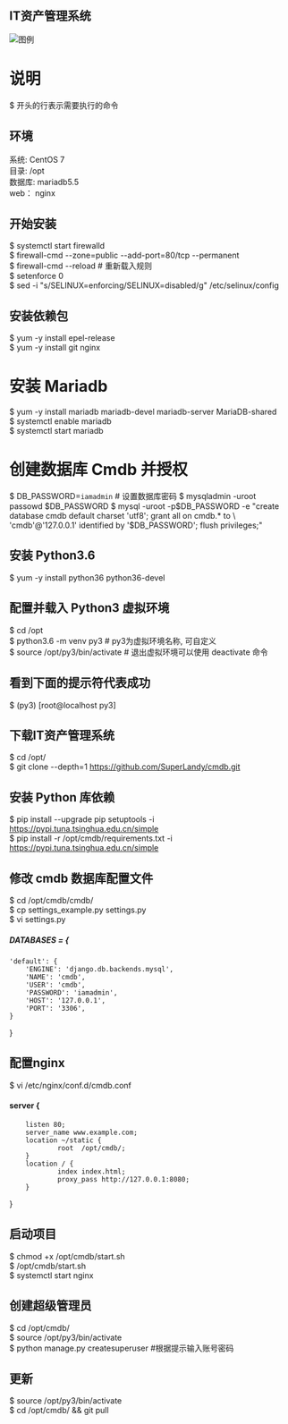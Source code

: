 ## IT资产管理系统
![图例](https://github.com/SuperLandy/cmdb/blob/master/example.png)

# 说明  
\$ 开头的行表示需要执行的命令  

## 环境
系统: CentOS 7  
目录: /opt  
数据库: mariadb5.5  
web： nginx  

## 开始安装
$ systemctl start firewalld  
$ firewall-cmd --zone=public --add-port=80/tcp --permanent  
$ firewall-cmd --reload  # 重新载入规则  
$ setenforce 0  
$ sed -i "s/SELINUX=enforcing/SELINUX=disabled/g" /etc/selinux/config  

## 安装依赖包
$ yum -y install epel-release  
$ yum -y install git nginx  

# 安装 Mariadb
$ yum -y install mariadb mariadb-devel mariadb-server MariaDB-shared  
$ systemctl enable mariadb  
$ systemctl start mariadb  

# 创建数据库 Cmdb 并授权
$ DB_PASSWORD=`iamadmin`  # 设置数据库密码 
$ mysqladmin -uroot passowd $DB_PASSWORD
$ mysql -uroot -p$DB_PASSWORD -e "create database cmdb default charset 'utf8'; grant all on cmdb.* to \
'cmdb'@'127.0.0.1' identified by '$DB_PASSWORD'; flush privileges;"  

## 安装 Python3.6
$ yum -y install python36 python36-devel  

## 配置并载入 Python3 虚拟环境
$ cd /opt  
$ python3.6 -m venv py3  # py3为虚拟环境名称, 可自定义  
$ source /opt/py3/bin/activate  # 退出虚拟环境可以使用 deactivate 命令  

## 看到下面的提示符代表成功
$ (py3) [root@localhost py3]  

## 下载IT资产管理系统
$ cd /opt/  
$ git clone --depth=1 https://github.com/SuperLandy/cmdb.git  

## 安装 Python 库依赖
$ pip install --upgrade pip setuptools -i https://pypi.tuna.tsinghua.edu.cn/simple  
$ pip install -r /opt/cmdb/requirements.txt -i https://pypi.tuna.tsinghua.edu.cn/simple  

## 修改 cmdb 数据库配置文件
$ cd /opt/cmdb/cmdb/  
$ cp settings_example.py settings.py  
$ vi settings.py  
##### DATABASES = {  
    'default': {  
        'ENGINE': 'django.db.backends.mysql',  
        'NAME': 'cmdb',  
        'USER': 'cmdb',  
        'PASSWORD': 'iamadmin',  
        'HOST': '127.0.0.1',  
        'PORT': '3306',  
    }  
 }  

## 配置nginx
$ vi /etc/nginx/conf.d/cmdb.conf
#### server {
        listen 80;
        server_name www.example.com;
        location ~/static {
                root  /opt/cmdb/;
        }
        location / {
                index index.html;
                proxy_pass http://127.0.0.1:8080;
        }
}

## 启动项目
$ chmod +x /opt/cmdb/start.sh  
$ /opt/cmdb/start.sh  
$ systemctl start nginx

## 创建超级管理员
$ cd /opt/cmdb/  
$ source /opt/py3/bin/activate  
$ python manage.py createsuperuser #根据提示输入账号密码

## 更新
$ source /opt/py3/bin/activate  
$ cd /opt/cmdb/ && git pull
